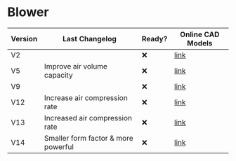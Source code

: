 # Blower

| Version | Last Changelog | Ready? | Online CAD Models |
| ------- | -------------- | ------ | ----------------- |
| V2 |  | ❌ | [link](https://a360.co/33sQ6xi)
| V5 | Improve air volume capacity | ❌ | [link](https://a360.co/3bbVesb)
| V9 |  | ❌ | [link](https://a360.co/2J9ldEw)
| V12 | Increase air compression rate | ❌ | [link](https://a360.co/2y59eWF)
| V13 | Increased air compression rate | ❌ | [link](https://a360.co/2UsIdDU)
| V14 | Smaller form factor & more powerful | ❌ | [link](https://a360.co/39JpHg9)
